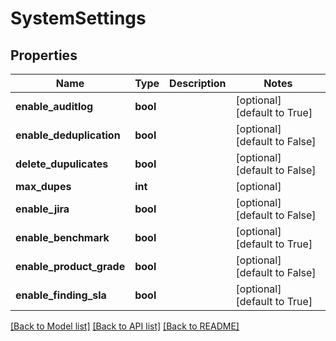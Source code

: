 # SystemSettings

## Properties
Name | Type | Description | Notes
------------ | ------------- | ------------- | -------------
**enable_auditlog** | **bool** |  | [optional] [default to True]
**enable_deduplication** | **bool** |  | [optional] [default to False]
**delete_dupulicates** | **bool** |  | [optional] [default to False]
**max_dupes** | **int** |  | [optional] 
**enable_jira** | **bool** |  | [optional] [default to False]
**enable_benchmark** | **bool** |  | [optional] [default to True]
**enable_product_grade** | **bool** |  | [optional] [default to False]
**enable_finding_sla** | **bool** |  | [optional] [default to True]

[[Back to Model list]](../README.md#documentation-for-models) [[Back to API list]](../README.md#documentation-for-api-endpoints) [[Back to README]](../README.md)


